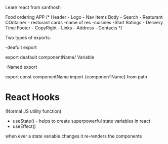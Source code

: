 Learn react from santhosh

Food ordering APP
/*
Header
    - Logo
    - Nav Items
Body
    - Search
    - Resturant COntainer
        - resturant cards
            -name of res
            -cuisines
            -Start Ratings
            - Delivery Time
Footer
    - CopyRight
    - Links
    - Address
    - Contacts
*/


Two types of exports:


-deafult export

export deafault componentName/ Variable

-Named export

export const componentName
import {componenTName} from path



# React Hooks

(Normal JS utility function)
- useState() -  helps to create superpowerful state variables in react
- useEffect()


when ever a state variable changes it re-renders the components
